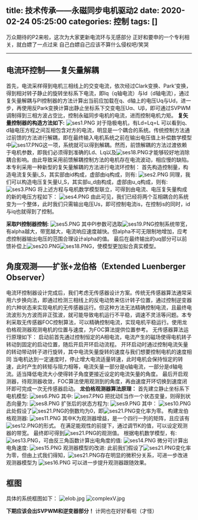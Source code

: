 title: 技术传承——永磁同步电机驱动2
date: 2020-02-24 05:25:00
categories: 控制
tags: []
---
万众期待的P2来啦，这次为大家更新电流环与无感部分
正好和要申的一个专利相关，就白嫖了一点过来
自己白嫖自己应该不算什么侵权吧/笑哭

----------
## 电流环控制——复矢量解耦 ##
首先，电流采样得到电机三相线上的交变电流，依次经过Clark变换、Park’变换，得到相对转子静止的旋转坐标系下电流，即Iq（q轴电流）与Id（d轴电流），通过复矢量解耦与PI控制器的方法计算出当前应加载在q、d轴上的电压Uq与Ud，进一步，再使用反Park变换计算出静止坐标系下交变电压Uα、Uβ，即可通过SVPWM调制得到三相方波占空比，控制永磁同步电机的电流，进而控制电机力矩。
**复矢量控制器的构造方法如下:**
![ses1.PNG][1]
对于隐极电机，有Ld=Lq=L
可以看到q、d轴电压方程之间互相包含对方的电流，明显是一个耦合的系统。传统控制方法通过前馈的方法进行解耦，即在最终输入电机系统之前在输出电压值上补偿数学模型中![ses17.PNG][2]这一项，系统就可以得到解耦。然而，前馈解耦的方法过渡依赖于电机参数，即我们必须得到准确的Ld、Lq以及![ses18.PNG][3]才能够较好地消除耦合影响。由此导致采用前馈解耦控制方法的电机存在电流波动，相应慢的缺陷。
本专利采用一种新型的复矢量解耦的方法进行电流环控制：
首先构造控制量，构造电流复矢量i_S，其实部由id构成，虚部由iq构成，则有:
![ses2.PNG][4]
同理，我们可以构造电压复矢量U_S，其实部u_d由构成，虚部由u_q构成，则有:
![ses3.PNG][5]
将上述方程与电机数学模型联立，可得到由电流、电压复矢量构成的新的电压方程如下：
![ses4.PNG][6]
由此可见，我们已经将两个互相耦合的系统变为一个整体，此时我们只需输出电压Us，即可控制电流is，在控制is的同时，id与iq也就得到了控制。

**采取PI控制器控制:**
![ses5.PNG][7]
其中PI参数可选取![ses19.PNG][8]控制系统带宽，有alpha越大，带宽越大，电流响应速度越快。但alpha不可无限制地增加，应考虑控制器输出电压的范围合理设计alpha的值。
最后在最终输出的uq部分可以前馈补偿上![ses20.PNG][9]![ses18.PNG][10]，使模型更加拟合真实模型。

## 角度观测——扩张+龙伯格（Extended Luenberger Observer） ##
电流环控制器设计完成后，我们考虑无传感器设计方案。传统无传感器算法通常采用六步换向法，即通过检测三相线上的反电动势来估计转子位置，通过控制逆变器的六种状态来实现电机的无传感器运行。但这种方法无法精确控制电流，且最终电流波形为方波而非正弦波，就可能导致电机运行不平稳，调速不灵活等问题。本专利采取无传感器FOC控制算法，可以精确控制电流，实现电机平稳运行。使用龙伯格观测器观测电机的位置与速度，为FOC算法提供位置参考。
无传感器算法运行原理如下：
启动前首先通过控制恒定的A相电流，电流产生的磁场使得电机转子转动到固定的启动位置，随后开启开环启动流程。
开环启动时通过控制电流矢量的转动带动转子进行旋转，其中电流矢量旋转的速度与我们想要控制电机的速度相同
当电机达到一定速度时，停止增大电流适量转速，此时电机会保持恒定的转速，此时产生的转矩与阻力相等，电流矢量一部分是q轴电流，一部分是d轴电流。适当降低电流大小使得转子角度更接近设定的电流矢量的角度。
最后开启观测器，待观测器收敛，FOC算法使用观测到的角度，再由速度开环切换到速度闭环即可完成一次无传感器启动。
**龙伯格观测器算法原理：**
首先建立静止坐标系下电机模型:
![ses6.PNG][11]
其中:
![ses7.PNG][12]
把扰动E当作一个状态变量，则得到状态向量为:
![ses8.PNG][13]
扩张后的状态方程为:
![ses9.PNG][14]
其中：
![ses10.PNG][15]
此处假设了![ses21.PNG][16]的倒数均为0，即![ses21.PNG][16]变化率为零。
构建龙伯格观测器:
![ses11.PNG][17]
其中K为观测器增益，是一个四行一列的矩阵，且应该有![ses12.PNG][18]的形式。
在满足能观性的前提下，通过调节K的值，可以设定观测器的带宽。
最终即可得到![ses21.PNG][16]的观测值。
根据电机数学模型，有:![ses13.PNG][19]，可由反三角函数计算出电角度的值:
![ses14.PNG][20]
微分可计算出电角速度:
![ses15.PNG][21]
观测器模型的改进:
此前我们假设了![ses21.PNG][16]变化率为零，但由上式我们得知，![ses21.PNG][16]存在明显的微积分关系，可进一步改进观测器模型为
![ses16.PNG][22]
可以进一步提升观测器跟随效果。

## 框图 ##
具体的系统框图如下：
![elob.jpg][23]
![complexV.jpg][24]


**下期应该会出SVPWM和逆变器部分！**
计网也在好好看啦（才怪）

  [1]: /old_images/2020/02/701335943.png
  [2]: /old_images/2020/02/2322548764.png
  [3]: /old_images/2020/02/17198532.png
  [4]: /old_images/2020/02/3215796440.png
  [5]: /old_images/2020/02/3576370167.png
  [6]: /old_images/2020/02/1328380167.png
  [7]: /old_images/2020/02/1502540671.png
  [8]: /old_images/2020/02/1919880935.png
  [9]: /old_images/2020/02/3577136343.png
  [10]: /old_images/2020/02/17198532.png
  [11]: /old_images/2020/02/462653967.png
  [12]: /old_images/2020/02/3108166881.png
  [13]: /old_images/2020/02/1004013066.png
  [14]: /old_images/2020/02/2865477902.png
  [15]: /old_images/2020/02/1782312365.png
  [16]: /old_images/2020/02/3694597941.png
  [17]: /old_images/2020/02/3056175988.png
  [18]: /old_images/2020/02/1298152153.png
  [19]: /old_images/2020/02/2677382250.png
  [20]: /old_images/2020/02/1013716568.png
  [21]: /old_images/2020/02/2670368623.png
  [22]: /old_images/2020/02/698813314.png
  [23]: /old_images/2020/02/2260242333.jpg
  [24]: /old_images/2020/02/915343109.jpg
